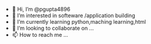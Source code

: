 - 👋 Hi, I’m @pgupta4896
- 👀 I’m interested in softeware /application building
- 🌱 I’m currently learning python,maching learning,html 
- 💞️ I’m looking to collaborate on ...
- 📫 How to reach me ...

<!---
pgupta4896/pgupta4896 is a ✨ special ✨ repository because its `README.md` (this file) appears on your GitHub profile.
You can click the Preview link to take a look at your changes.
--->

